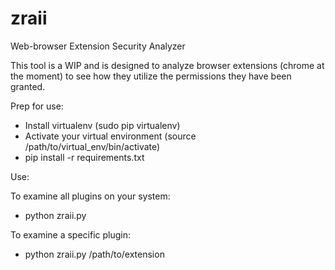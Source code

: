 # zraii
Web-browser Extension Security Analyzer

This tool is a WIP and is designed to analyze browser extensions (chrome at the moment) to see how they utilize the permissions they have been granted.


Prep for use:
- Install virtualenv (sudo pip virtualenv)
- Activate your virtual environment (source /path/to/virtual_env/bin/activate)
- pip install -r requirements.txt

Use:

To examine all plugins on your system:
- python zraii.py

To examine a specific plugin:
- python zraii.py /path/to/extension
